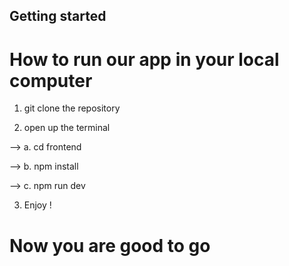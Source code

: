 ## Getting started

# How to run our app in your local computer 

1. git clone the repository

2. open up the terminal

--> a. cd frontend

--> b. npm install 

--> c. npm run dev

3. Enjoy !

# Now you are good to go